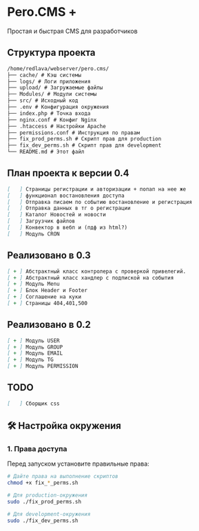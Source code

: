 # Pero.CMS +

Простая и быстрая CMS для разработчиков

## Структура проекта

```markdown
/home/redlava/webserver/pero.cms/
├── cache/ # Кэш системы
├── logs/ # Логи приложения
├── upload/ # Загружаемые файлы
├── Modules/ # Модули системы
├── src/ # Исходный код
├── .env # Конфигурация окружения
├── index.php # Точка входа
├── nginx.conf # Конфиг Nginx
├── .htaccess # Настройки Apache
├── permissions.conf # Инструкция по правам
├── fix_prod_perms.sh # Скрипт прав для production
├── fix_dev_perms.sh # Скрипт прав для development
└── README.md # Этот файл

```
## План проекта к версии 0.4

```markdown
[   ] Страницы регистрации и авторизации + попап на нее же
[   ] функционал востановления доступа
[   ] Отправка писаем по событию востановление и регистрация
[   ] Отправка данных в тг о регистрации
[   ] Каталог Новостей и новости
[   ] Загрузчик файлов
[   ] Конвектор в вебп и (пдф из html?)
[   ] Модуль CRON

```

## Реализовано в  0.3

```markdown
[ + ] Абстрактный класс контролера с проверкой привелегий.
[ + ] Абстрактный класс хандлер с подпиской на события
[ + ] Модуль Menu
[ + ] Блок Header и Footer
[ + ] Соглашение на куки
[ + ] Страницы 404,401,500

```

## Реализовано в 0.2

```markdown
[ + ] Модуль USER
[ + ] Модуль GROUP
[ + ] Модуль EMAIL
[ + ] Модуль TG
[ + ] Модуль PERMISSION

```

## TODO

```markdown
[   ] Сборщик css

```
## 🛠 Настройка окружения

### 1. Права доступа

Перед запуском установите правильные права:

```bash
# Дайте права на выполнение скриптов
chmod +x fix_*_perms.sh

# Для production-окружения
sudo ./fix_prod_perms.sh

# Для development-окружения
sudo ./fix_dev_perms.sh
```
